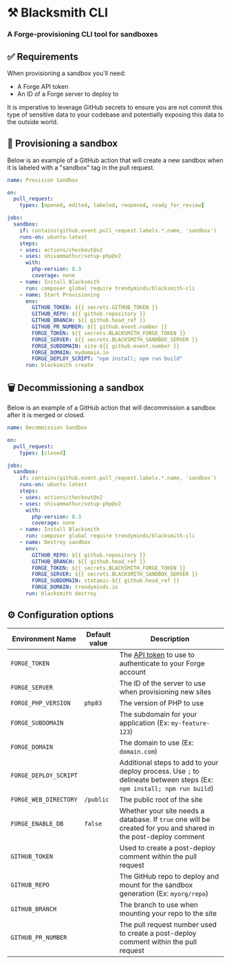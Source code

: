 # ⚒️ Blacksmith CLI
### A Forge-provisioning CLI tool for sandboxes

## ✅ Requirements

When provisioning a sandbox you'll need:
- A Forge API token
- An ID of a Forge server to deploy to

It is imperative to leverage GitHub secrets to ensure you are not commit this type of sensitive data to your codebase and potentially exposing this data to the outside world.

## 🚀 Provisioning a sandbox

Below is an example of a GitHub action that will create a new sandbox when it is labeled with a "sandbox" tag in the pull request.

```yaml
name: Provision Sandbox

on:
  pull_request:
    types: [opened, edited, labeled, reopened, ready_for_review]

jobs:
  sandbox:
    if: contains(github.event.pull_request.labels.*.name, 'sandbox')
    runs-on: ubuntu-latest
    steps:
    - uses: actions/checkout@v2
    - uses: shivammathur/setup-php@v2
      with:
        php-version: 8.3
        coverage: none
    - name: Install Blacksmith
      run: composer global require trendyminds/blacksmith-cli
    - name: Start Provisioning
      env:
        GITHUB_TOKEN: ${{ secrets.GITHUB_TOKEN }}
        GITHUB_REPO: ${{ github.repository }}
        GITHUB_BRANCH: ${{ github.head_ref }}
        GITHUB_PR_NUMBER: ${{ github.event.number }}
        FORGE_TOKEN: ${{ secrets.BLACKSMITH_FORGE_TOKEN }}
        FORGE_SERVER: ${{ secrets.BLACKSMITH_SANDBOX_SERVER }}
        FORGE_SUBDOMAIN: site-${{ github.event.number }}
        FORGE_DOMAIN: mydomain.io
        FORGE_DEPLOY_SCRIPT: "npm install; npm run build"
      run: blacksmith create
```

## 🗑️ Decommissioning a sandbox

Below is an example of a GitHub action that will decommission a sandbox after it is merged or closed.

```yaml
name: Decommission Sandbox

on:
  pull_request:
    types: [closed]

jobs:
  sandbox:
    if: contains(github.event.pull_request.labels.*.name, 'sandbox')
    runs-on: ubuntu-latest
    steps:
    - uses: actions/checkout@v2
    - uses: shivammathur/setup-php@v2
      with:
        php-version: 8.3
        coverage: none
    - name: Install Blacksmith
      run: composer global require trendyminds/blacksmith-cli
    - name: Destroy sandbox
      env:
        GITHUB_REPO: ${{ github.repository }}
        GITHUB_BRANCH: ${{ github.head_ref }}
        FORGE_TOKEN: ${{ secrets.BLACKSMITH_FORGE_TOKEN }}
        FORGE_SERVER: ${{ secrets.BLACKSMITH_SANDBOX_SERVER }}
        FORGE_SUBDOMAIN: statamic-${{ github.head_ref }}
        FORGE_DOMAIN: trendyminds.io
      run: blacksmith destroy
```

## ⚙️ Configuration options

| Environment Name       |  Default value  |  Description                                                                                                            |
|------------------------|-----------------|-------------------------------------------------------------------------------------------------------------------------|
| `FORGE_TOKEN`          |                 | The [API token](https://forge.laravel.com/docs/accounts/api) to use to authenticate to your Forge account               |
| `FORGE_SERVER`         |                 | The ID of the server to use when provisioning new sites                                                                 |
| `FORGE_PHP_VERSION`    | `php83`         | The version of PHP to use                                                                                               |
| `FORGE_SUBDOMAIN`      |                 | The subdomain for your application (Ex: `my-feature-123`)                                                               |
| `FORGE_DOMAIN`         |                 | The domain to use (Ex: `domain.com`)                                                                                    |
| `FORGE_DEPLOY_SCRIPT`  |                 | Additional steps to add to your deploy process. Use `;` to delineate between steps (Ex: `npm install; npm run build`)   |
| `FORGE_WEB_DIRECTORY`  | `/public`       | The public root of the site                                                                                             |
| `FORGE_ENABLE_DB`      | `false`         | Whether your site needs a database. If `true` one will be created for you and shared in the post-deploy comment         |
| `GITHUB_TOKEN`         |                 | Used to create a post-deploy comment within the pull request                                                            |
| `GITHUB_REPO`          |                 | The GitHub repo to deploy and mount for the sandbox generation (Ex: `myorg/repo`)                                      |
| `GITHUB_BRANCH`        |                 | The branch to use when mounting your repo to the site                                                                  |
| `GITHUB_PR_NUMBER`     |                 | The pull request number used to create a post-deploy comment within the pull request                                   |

